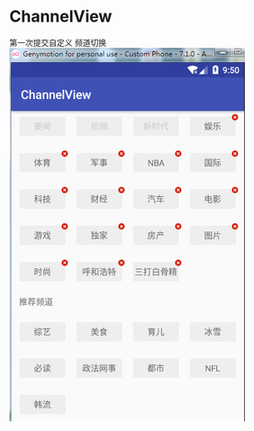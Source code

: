 # ChannelView
第一次提交自定义 频道切换
![image](https://github.com/billta/ChannelView/blob/master/images/QQ%E6%88%AA%E5%9B%BE20190116105057.png)
